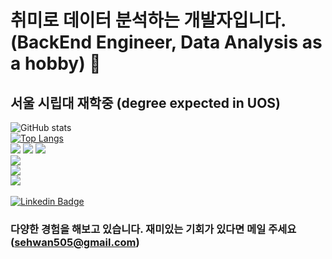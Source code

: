 # 취미로 데이터 분석하는 개발자입니다. (BackEnd Engineer, Data Analysis as a hobby) 👋
## 서울 시립대 재학중 (degree expected in UOS)
![GitHub stats](https://github-readme-stats.vercel.app/api?username=sehwan505&show_icons=true&theme=radical)<br/>
[![Top Langs](https://github-readme-stats.vercel.app/api/top-langs/?username=sehwan505&layout=compact)](https://github.com/sehwan505)<br/>
<img src="https://img.shields.io/badge/Python-3766AB?style=flat-square&logo=Python&logoColor=white"/>
<img src="https://img.shields.io/badge/42Seoul-000000?style=flat-square&logo=42&logoColor=white"/> 
<img src="https://img.shields.io/badge/Django-092E20?style=flat-square&logo=Django&logoColor=white"/><br/>
<img src="https://img.shields.io/badge/sklearn-F7931E?style=flat-square&logo=scikit-learn&logoColor=white"/><br/>
<img src="https://img.shields.io/badge/TensorFlow-092E20?style=flat-square&logo=TensorFlow&logoColor=white"/><br/>
<img src="https://img.shields.io/badge/Java-FF6F00?style=flat-square&logo=Java&logoColor=white"/><br/><br/>
[![Linkedin Badge](https://img.shields.io/badge/-LinkedIn-blue?style=flat-square&logo=Linkedin&logoColor=white&link=https://www.linkedin.com/in/%EC%84%B8%ED%99%98-%EB%B0%95-72736117a/)](https://www.linkedin.com/in/%EC%84%B8%ED%99%98-%EB%B0%95-72736117a/)
### 다양한 경험을 해보고 있습니다. 재미있는 기회가 있다면 메일 주세요(sehwan505@gmail.com)


<!--
**sehwan505/sehwan505** is a ✨ _special_ ✨ repository because its `README.md` (this file) appears on your GitHub profile.

Here are some ideas to get you started:

- 🔭 I’m currently working on ...
- 🌱 I’m currently learning ...
- 👯 I’m looking to collaborate on ...
- 🤔 I’m looking for help with ...
- 💬 Ask me about ...
- 📫 How to reach me: ...
- 😄 Pronouns: ...
- ⚡ Fun fact: ...
-->
